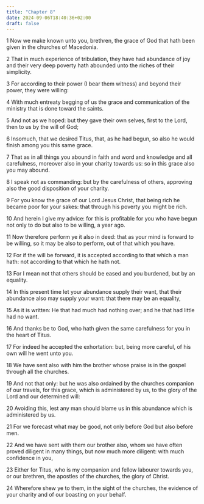 ```yaml
---
title: "Chapter 8"
date: 2024-09-06T18:40:36+02:00
draft: false
---
```




1 Now we make known unto you, brethren, the grace of God that hath been given in the churches of Macedonia.

2 That in much experience of tribulation, they have had abundance of joy and their very deep poverty hath abounded unto the riches of their simplicity.

3 For according to their power (I bear them witness) and beyond their power, they were willing:

4 With much entreaty begging of us the grace and communication of the ministry that is done toward the saints.

5 And not as we hoped: but they gave their own selves, first to the Lord, then to us by the will of God;

6 Insomuch, that we desired Titus, that, as he had begun, so also he would finish among you this same grace.

7 That as in all things you abound in faith and word and knowledge and all carefulness, moreover also in your charity towards us: so in this grace also you may abound.

8 I speak not as commanding: but by the carefulness of others, approving also the good disposition of your charity.

9 For you know the grace of our Lord Jesus Christ, that being rich he became poor for your sakes: that through his poverty you might be rich.

10 And herein I give my advice: for this is profitable for you who have begun not only to do but also to be willing, a year ago.

11 Now therefore perform ye it also in deed: that as your mind is forward to be willing, so it may be also to perform, out of that which you have.

12 For if the will be forward, it is accepted according to that which a man hath: not according to that which he hath not.

13 For I mean not that others should be eased and you burdened, but by an equality.

14 In this present time let your abundance supply their want, that their abundance also may supply your want: that there may be an equality,

15 As it is written: He that had much had nothing over; and he that had little had no want.

16 And thanks be to God, who hath given the same carefulness for you in the heart of Titus.

17 For indeed he accepted the exhortation: but, being more careful, of his own will he went unto you.

18 We have sent also with him the brother whose praise is in the gospel through all the churches.

19 And not that only: but he was also ordained by the churches companion of our travels, for this grace, which is administered by us, to the glory of the Lord and our determined will:

20 Avoiding this, lest any man should blame us in this abundance which is administered by us.

21 For we forecast what may be good, not only before God but also before men.

22 And we have sent with them our brother also, whom we have often proved diligent in many things, but now much more diligent: with much confidence in you,

23 Either for Titus, who is my companion and fellow labourer towards you, or our brethren, the apostles of the churches, the glory of Christ.

24 Wherefore shew ye to them, in the sight of the churches, the evidence of your charity and of our boasting on your behalf.

